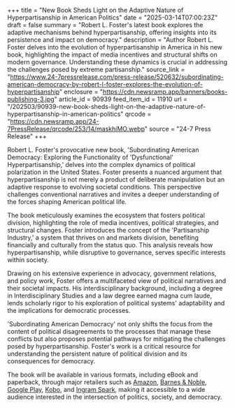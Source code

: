 +++
title = "New Book Sheds Light on the Adaptive Nature of Hyperpartisanship in American Politics"
date = "2025-03-14T07:00:23Z"
draft = false
summary = "Robert L. Foster's latest book explores the adaptive mechanisms behind hyperpartisanship, offering insights into its persistence and impact on democracy."
description = "Author Robert L. Foster delves into the evolution of hyperpartisanship in America in his new book, highlighting the impact of media incentives and structural shifts on modern governance. Understanding these dynamics is crucial in addressing the challenges posed by extreme partisanship."
source_link = "https://www.24-7pressrelease.com/press-release/520632/subordinating-american-democracy-by-robert-l-foster-explores-the-evolution-of-hyperpartisanship"
enclosure = "https://cdn.newsramp.app/banners/books-publishing-3.jpg"
article_id = 90939
feed_item_id = 11910
url = "/202503/90939-new-book-sheds-light-on-the-adaptive-nature-of-hyperpartisanship-in-american-politics"
qrcode = "https://cdn.newsramp.app/24-7PressRelease/qrcode/253/14/maskhiMO.webp"
source = "24-7 Press Release"
+++

<p>Robert L. Foster's provocative new book, 'Subordinating American Democracy: Exploring the Functionality of 'Dysfunctional' Hyperpartisanship,' delves into the complex dynamics of political polarization in the United States. Foster presents a nuanced argument that hyperpartisanship is not merely a product of deliberate manipulation but an adaptive response to evolving societal conditions. This perspective challenges conventional narratives and invites a deeper understanding of the forces shaping American political life.</p><p>The book meticulously examines the ecosystem that fosters political division, highlighting the role of media incentives, political strategies, and structural changes. Foster introduces the concept of the 'Partisanship Industry,' a system that thrives on and markets division, benefiting financially and culturally from the status quo. This analysis reveals how hyperpartisanship, while disruptive to governance, serves specific interests within society.</p><p>Drawing on his extensive experience in advocacy, government relations, and policy work, Foster offers a multifaceted view of political narratives and their societal impacts. His interdisciplinary background, including a degree in Interdisciplinary Studies and a law degree earned magna cum laude, lends scholarly rigor to his exploration of political systems' adaptability and the implications for democratic processes.</p><p>'Subordinating American Democracy' not only shifts the focus from the content of political disagreements to the processes that manage these conflicts but also proposes potential pathways for mitigating the challenges posed by hyperpartisanship. Foster's work is a critical resource for understanding the persistent nature of political division and its consequences for democracy.</p><p>The book will be available in various formats, including eBook and paperback, through major retailers such as <a href='https://www.amazon.com' rel='nofollow' target='_blank'>Amazon</a>, <a href='https://www.barnesandnoble.com' rel='nofollow' target='_blank'>Barnes & Noble</a>, <a href='https://play.google.com' rel='nofollow' target='_blank'>Google Play</a>, <a href='https://www.kobo.com' rel='nofollow' target='_blank'>Kobo</a>, and <a href='https://www.ingramspark.com' rel='nofollow' target='_blank'>Ingram Spark</a>, making it accessible to a wide audience interested in the intersection of politics, society, and democracy.</p>
